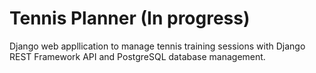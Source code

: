 # Tennis Planner (In progress)

Django web appllication to manage tennis training sessions with Django REST Framework API and PostgreSQL database management.